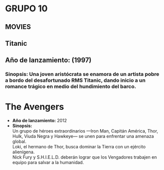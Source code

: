 # GRUPO 10
## MOVIES

## Titanic 
## Año de lanzamiento: (1997)
### **Sinopsis:** Una joven aristócrata se enamora de un artista pobre a bordo del desafortunado RMS Titanic, dando inicio a un romance trágico en medio del hundimiento del barco.

# The Avengers

- **Año de lanzamiento:** 2012  
- **Sinopsis:**  
Un grupo de héroes extraordinarios —Iron Man, Capitán América, Thor, Hulk, Viuda Negra y Hawkeye— se unen para enfrentar una amenaza global.  
Loki, el hermano de Thor, busca dominar la Tierra con un ejército alienígena.  
Nick Fury y S.H.I.E.L.D. deberán lograr que los Vengadores trabajen en equipo para salvar a la humanidad.
